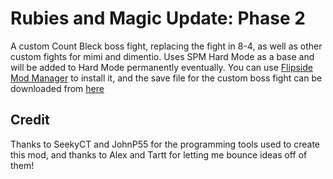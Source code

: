 # Rubies and Magic Update: Phase 2
A custom Count Bleck boss fight, replacing the fight in 8-4, as well as other custom fights for mimi and dimentio. Uses SPM Hard Mode as a base and will be added to Hard Mode permanently eventually.
You can use [Flipside Mod Manager](https://github.com/L5050/Flipside-Mod-Manager) to install it, and the save file for the custom boss fight can be downloaded from [here](https://github.com/L5050/Hard-Mode-Rubies-and-Magic/releases/tag/SaveFile)

## Credit
Thanks to SeekyCT and JohnP55 for the programming tools used to create this mod, and thanks to Alex and Tartt for letting me bounce ideas off of them!
